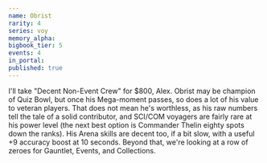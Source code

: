 ```yaml
---
name: Obrist
rarity: 4
series: voy
memory_alpha:
bigbook_tier: 5
events: 4
in_portal:
published: true
---
```


I'll take "Decent Non-Event Crew" for $800, Alex. Obrist may be champion of Quiz Bowl, but once his Mega-moment passes, so does a lot of his value to veteran players. That does not mean he's worthless, as his raw numbers tell the tale of a solid contributor, and SCI/COM voyagers are fairly rare at his power level (the next best option is Commander Thelin eighty spots down the ranks). His Arena skills are decent too, if a bit slow, with a useful +9 accuracy boost at 10 seconds. Beyond that, we're looking at a row of zeroes for Gauntlet, Events, and Collections.
